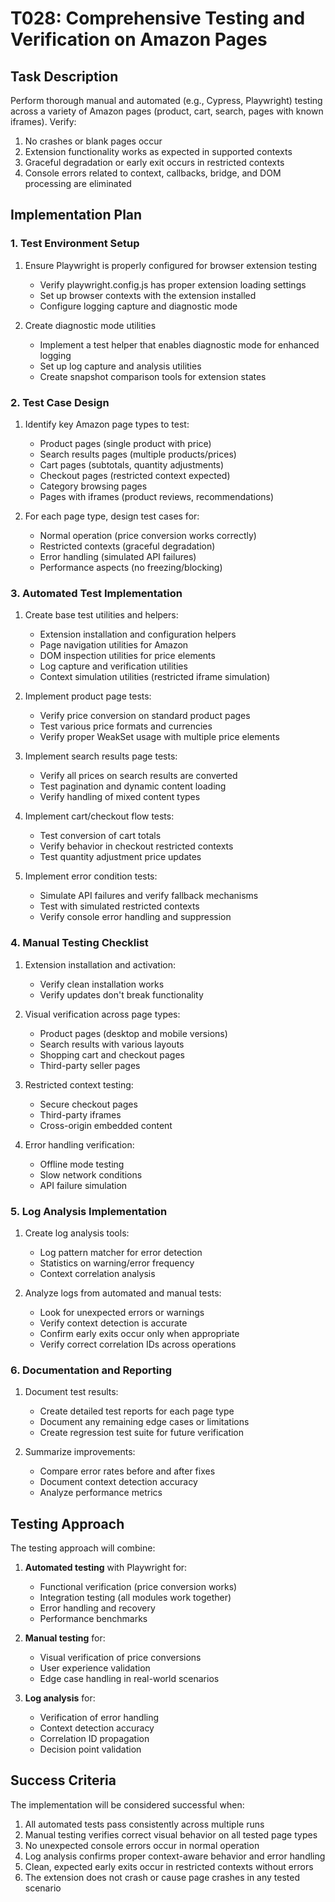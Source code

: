 # T028: Comprehensive Testing and Verification on Amazon Pages

## Task Description

Perform thorough manual and automated (e.g., Cypress, Playwright) testing across a variety of Amazon pages (product, cart, search, pages with known iframes). Verify:
1. No crashes or blank pages occur
2. Extension functionality works as expected in supported contexts 
3. Graceful degradation or early exit occurs in restricted contexts
4. Console errors related to context, callbacks, bridge, and DOM processing are eliminated

## Implementation Plan

### 1. Test Environment Setup

1. Ensure Playwright is properly configured for browser extension testing
   - Verify playwright.config.js has proper extension loading settings
   - Set up browser contexts with the extension installed
   - Configure logging capture and diagnostic mode

2. Create diagnostic mode utilities
   - Implement a test helper that enables diagnostic mode for enhanced logging
   - Set up log capture and analysis utilities
   - Create snapshot comparison tools for extension states

### 2. Test Case Design

1. Identify key Amazon page types to test:
   - Product pages (single product with price)
   - Search results pages (multiple products/prices)
   - Cart pages (subtotals, quantity adjustments)
   - Checkout pages (restricted context expected)
   - Category browsing pages
   - Pages with iframes (product reviews, recommendations)

2. For each page type, design test cases for:
   - Normal operation (price conversion works correctly)
   - Restricted contexts (graceful degradation)
   - Error handling (simulated API failures)
   - Performance aspects (no freezing/blocking)

### 3. Automated Test Implementation

1. Create base test utilities and helpers:
   - Extension installation and configuration helpers
   - Page navigation utilities for Amazon
   - DOM inspection utilities for price elements
   - Log capture and verification utilities
   - Context simulation utilities (restricted iframe simulation)

2. Implement product page tests:
   - Verify price conversion on standard product pages
   - Test various price formats and currencies
   - Verify proper WeakSet usage with multiple price elements

3. Implement search results page tests:
   - Verify all prices on search results are converted
   - Test pagination and dynamic content loading
   - Verify handling of mixed content types

4. Implement cart/checkout flow tests:
   - Test conversion of cart totals
   - Verify behavior in checkout restricted contexts
   - Test quantity adjustment price updates

5. Implement error condition tests:
   - Simulate API failures and verify fallback mechanisms
   - Test with simulated restricted contexts
   - Verify console error handling and suppression

### 4. Manual Testing Checklist

1. Extension installation and activation:
   - Verify clean installation works
   - Verify updates don't break functionality

2. Visual verification across page types:
   - Product pages (desktop and mobile versions)
   - Search results with various layouts
   - Shopping cart and checkout pages
   - Third-party seller pages

3. Restricted context testing:
   - Secure checkout pages
   - Third-party iframes
   - Cross-origin embedded content

4. Error handling verification:
   - Offline mode testing
   - Slow network conditions
   - API failure simulation

### 5. Log Analysis Implementation

1. Create log analysis tools:
   - Log pattern matcher for error detection
   - Statistics on warning/error frequency
   - Context correlation analysis

2. Analyze logs from automated and manual tests:
   - Look for unexpected errors or warnings
   - Verify context detection is accurate
   - Confirm early exits occur only when appropriate
   - Verify correct correlation IDs across operations

### 6. Documentation and Reporting

1. Document test results:
   - Create detailed test reports for each page type
   - Document any remaining edge cases or limitations
   - Create regression test suite for future verification

2. Summarize improvements:
   - Compare error rates before and after fixes
   - Document context detection accuracy
   - Analyze performance metrics

## Testing Approach

The testing approach will combine:

1. **Automated testing** with Playwright for:
   - Functional verification (price conversion works)
   - Integration testing (all modules work together)
   - Error handling and recovery
   - Performance benchmarks

2. **Manual testing** for:
   - Visual verification of price conversions
   - User experience validation
   - Edge case handling in real-world scenarios

3. **Log analysis** for:
   - Verification of error handling
   - Context detection accuracy
   - Correlation ID propagation
   - Decision point validation

## Success Criteria

The implementation will be considered successful when:

1. All automated tests pass consistently across multiple runs
2. Manual testing verifies correct visual behavior on all tested page types
3. No unexpected console errors occur in normal operation
4. Log analysis confirms proper context-aware behavior and error handling
5. Clean, expected early exits occur in restricted contexts without errors
6. The extension does not crash or cause page crashes in any tested scenario